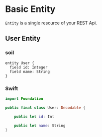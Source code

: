 # Basic Entity

`Entity` is a single resource of your REST Api.

## User Entity

### soil

```soil
entity User {
  field id: Integer
  field name: String
}
```

### Swift

```swift
import Foundation

public final class User: Decodable {

    public let id: Int

    public let name: String
}
```